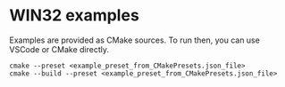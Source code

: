 # WIN32 examples

Examples are provided as CMake sources.
To run then, you can use VSCode or CMake directly.

```
cmake --preset <example_preset_from_CMakePresets.json_file>
cmake --build --preset <example_preset_from_CMakePresets.json_file>
```
